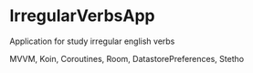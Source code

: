 # IrregularVerbsApp
Application for study irregular english verbs

MVVM, Koin, Coroutines, Room, DatastorePreferences, Stetho
